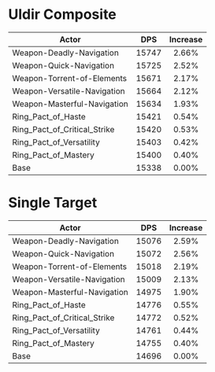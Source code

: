 # Uldir Composite
| Actor | DPS | Increase |
|---|:---:|:---:|
|Weapon-Deadly-Navigation|15747|2.66%|
|Weapon-Quick-Navigation|15725|2.52%|
|Weapon-Torrent-of-Elements|15671|2.17%|
|Weapon-Versatile-Navigation|15664|2.12%|
|Weapon-Masterful-Navigation|15634|1.93%|
|Ring_Pact_of_Haste|15421|0.54%|
|Ring_Pact_of_Critical_Strike|15420|0.53%|
|Ring_Pact_of_Versatility|15403|0.42%|
|Ring_Pact_of_Mastery|15400|0.40%|
|Base|15338|0.00%|

# Single Target
| Actor | DPS | Increase |
|---|:---:|:---:|
|Weapon-Deadly-Navigation|15076|2.59%|
|Weapon-Quick-Navigation|15072|2.56%|
|Weapon-Torrent-of-Elements|15018|2.19%|
|Weapon-Versatile-Navigation|15009|2.13%|
|Weapon-Masterful-Navigation|14975|1.90%|
|Ring_Pact_of_Haste|14776|0.55%|
|Ring_Pact_of_Critical_Strike|14772|0.52%|
|Ring_Pact_of_Versatility|14761|0.44%|
|Ring_Pact_of_Mastery|14755|0.40%|
|Base|14696|0.00%|
